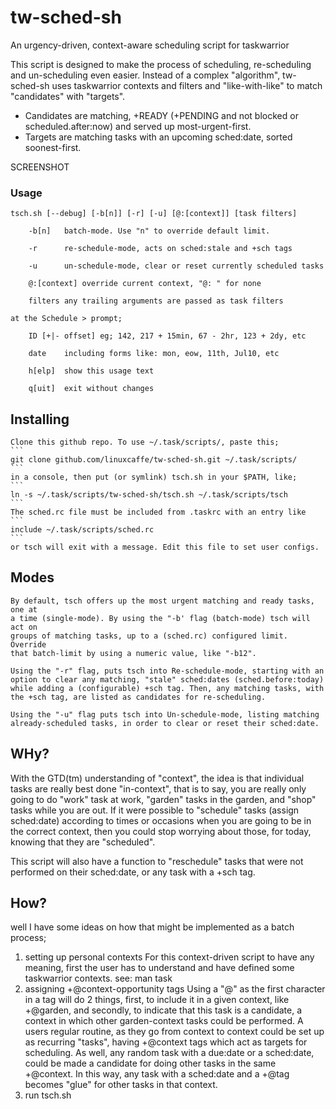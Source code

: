 # tw-sched-sh
An urgency-driven, context-aware scheduling script for taskwarrior

This script is designed to make the process of scheduling, re-scheduling and
un-scheduling even easier. Instead of a complex "algorithm", tw-sched-sh uses
taskwarrior contexts and filters and "like-with-like" to match "candidates"
with "targets". 
* Candidates are matching, +READY (+PENDING and not blocked or scheduled.after:now)
  and served up most-urgent-first. 
* Targets are matching tasks with an upcoming sched:date, sorted soonest-first.

SCREENSHOT

### Usage 

```
tsch.sh [--debug] [-b[n]] [-r] [-u] [@:[context]] [task filters]

    -b[n]	batch-mode. Use "n" to override default limit.

    -r		re-schedule-mode, acts on sched:stale and +sch tags

    -u		un-schedule-mode, clear or reset currently scheduled tasks

    @:[context] override current context, "@: " for none

    filters	any trailing arguments are passed as task filters

at the Schedule > prompt;

    ID [+|- offset]	eg; 142, 217 + 15min, 67 - 2hr, 123 + 2dy, etc

    date	including forms like: mon, eow, 11th, Jul10, etc

    h[elp]	show this usage text

    q[uit]	exit without changes

```

## Installing
    Clone this github repo. To use ~/.task/scripts/, paste this;
    ```
    git clone github.com/linuxcaffe/tw-sched-sh.git ~/.task/scripts/
    ```
    in a console, then put (or symlink) tsch.sh in your $PATH, like;
    ```
    ln -s ~/.task/scripts/tw-sched-sh/tsch.sh ~/.task/scripts/tsch
    ```
    The sched.rc file must be included from .taskrc with an entry like
    ```
    include ~/.task/scripts/sched.rc
    ```
    or tsch will exit with a message. Edit this file to set user configs.

## Modes
    By default, tsch offers up the most urgent matching and ready tasks, one at
    a time (single-mode). By using the "-b' flag (batch-mode) tsch will act on
    groups of matching tasks, up to a (sched.rc) configured limit. Override
    that batch-limit by using a numeric value, like "-b12".

    Using the "-r" flag, puts tsch into Re-schedule-mode, starting with an
    option to clear any matching, "stale" sched:dates (sched.before:today)
    while adding a (configurable) +sch tag. Then, any matching tasks, with
    the +sch tag, are listed as candidates for re-scheduling.

    Using the "-u" flag puts tsch into Un-schedule-mode, listing matching
    already-scheduled tasks, in order to clear or reset their sched:date.

## WHy?
With the GTD(tm) understanding of "context", the idea is that individual tasks
are really best done "in-context", that is to say, you are really only going to
do "work" task at work, "garden" tasks in the garden, and "shop" tasks while
you are out. If it were possible to "schedule" tasks (assign sched:date)
according to times or occasions when you are going to be in the correct
context, then you could stop worrying about those, for today, knowing that they
are "scheduled".

This script will also have a function to "reschedule" tasks that were not 
performed on their sched:date, or any task with a +sch tag.

## How?
well I have some ideas on how that might be implemented as a batch process;

1. setting up personal contexts
    For this context-driven script to have any meaning, first the user has to
    understand and have defined some taskwarrior contexts. see: man task
2. assigning +@context-opportunity tags
    Using a "@" as the first character in a tag will do 2 things, first, to
    include it in a given context, like +@garden, and secondly, to indicate
    that this task is a candidate, a context in which other garden-context
    tasks could be performed. A users regular routine, as they go from context
    to context could be set up as recurring "tasks", having +@context tags
    which act as targets for scheduling. As well, any random task with a
    due:date or a sched:date, could be made a candidate for doing other tasks
    in the same +@context. In this way, any task with a sched:date and a +@tag
    becomes "glue" for other tasks in that context. 
3. run tsch.sh
    
